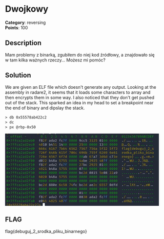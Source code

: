 # Dwojkowy
**Category**: reversing \
**Points**: 100

## Description
Mam problemy z binarką, zgubiłem do niej kod źródłowy, a znajdowało się w tam kilka ważnych rzeczy... Możesz mi pomóc?

## Solution
We are given an ELF file which doesn't generate any output. Looking at the assembly in radare2, it seems that it loads some characters to array and then encrypts them in some way. I also noticed that they don't get pushed out of the stack. This sparked an idea in my head to set a breakpoint near the end of binary and dipslay the stack.

```
> db 0x55578ab422c2
> dc
> px @rbp-0x50
```

![radare output](1.JPG)

## FLAG
flag{debuguj_2_srodka_pliku_binarnego}